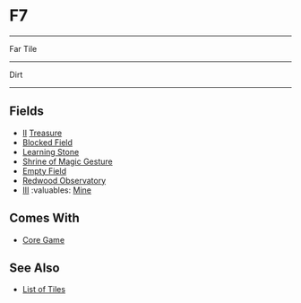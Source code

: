 # F7

___
Far Tile
___
Dirt
___


## Fields

- [Ⅱ](../difficulties.md) [Treasure](../fields/treasure.md)
- [Blocked Field](../keywords/blocked_field.md)
- [Learning Stone](../fields/learning_stone.md)
- [Shrine of Magic Gesture](../fields/shrine_of_magic_gesture.md)
- [Empty Field](../keywords/empty_field.md)
- [Redwood Observatory](../fields/redwood_observatory.md)
- [Ⅲ](../difficulties.md) :valuables: [Mine](../fields/mine.md)


## Comes With

- [Core Game](../content/core_game.md)


## See Also

- [List of Tiles](index.md)
